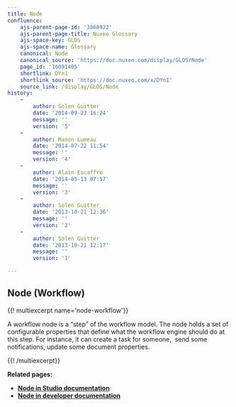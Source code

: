 ```yaml
---
title: Node
confluence:
    ajs-parent-page-id: '3868922'
    ajs-parent-page-title: Nuxeo Glossary
    ajs-space-key: GLOS
    ajs-space-name: Glossary
    canonical: Node
    canonical_source: 'https://doc.nuxeo.com/display/GLOS/Node'
    page_id: '16091405'
    shortlink: DYn1
    shortlink_source: 'https://doc.nuxeo.com/x/DYn1'
    source_link: /display/GLOS/Node
history:
    - 
        author: Solen Guitter
        date: '2014-09-23 16:24'
        message: ''
        version: '5'
    - 
        author: Manon Lumeau
        date: '2014-07-22 11:54'
        message: ''
        version: '4'
    - 
        author: Alain Escaffre
        date: '2014-05-13 07:57'
        message: ''
        version: '3'
    - 
        author: Solen Guitter
        date: '2013-10-21 12:36'
        message: ''
        version: '2'
    - 
        author: Solen Guitter
        date: '2013-10-21 12:17'
        message: ''
        version: '1'

---
```

## Node (Workflow)

{{! multiexcerpt name='node-workflow'}}

A workflow node is a &ldquo;step&rdquo; of the workflow model. The node holds a set of configurable properties that define what the workflow engine should do at this step. For instance, it can create a task for someone,&nbsp; send some notifications, update some document properties.

{{! /multiexcerpt}}

**Related pages:**

*   **[Node in Studio documentation](http://doc.nuxeo.com/x/IwGw)**
*   **[Node in developer documentation](http://doc.nuxeo.com/x/OwzF)**

&nbsp;

&nbsp;

&nbsp;

&nbsp;